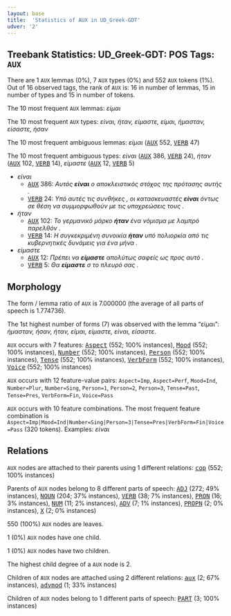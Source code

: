 ```yaml
---
layout: base
title:  'Statistics of AUX in UD_Greek-GDT'
udver: '2'
---
```


## Treebank Statistics: UD_Greek-GDT: POS Tags: `AUX`

There are 1 `AUX` lemmas (0%), 7 `AUX` types (0%) and 552 `AUX` tokens (1%).
Out of 16 observed tags, the rank of `AUX` is: 16 in number of lemmas, 15 in number of types and 15 in number of tokens.

The 10 most frequent `AUX` lemmas: <em>είμαι</em>

The 10 most frequent `AUX` types:  <em>είναι, ήταν, είμαστε, είμαι, ήμασταν, είσαστε, ήσαν</em>

The 10 most frequent ambiguous lemmas: <em>είμαι</em> (<tt><a href="el_gdt-pos-AUX.html">AUX</a></tt> 552, <tt><a href="el_gdt-pos-VERB.html">VERB</a></tt> 47)

The 10 most frequent ambiguous types:  <em>είναι</em> (<tt><a href="el_gdt-pos-AUX.html">AUX</a></tt> 386, <tt><a href="el_gdt-pos-VERB.html">VERB</a></tt> 24), <em>ήταν</em> (<tt><a href="el_gdt-pos-AUX.html">AUX</a></tt> 102, <tt><a href="el_gdt-pos-VERB.html">VERB</a></tt> 14), <em>είμαστε</em> (<tt><a href="el_gdt-pos-AUX.html">AUX</a></tt> 12, <tt><a href="el_gdt-pos-VERB.html">VERB</a></tt> 5)


* <em>είναι</em>
  * <tt><a href="el_gdt-pos-AUX.html">AUX</a></tt> 386: <em>Αυτός <b>είναι</b> ο αποκλειστικός στόχος της πρότασης αυτής .</em>
  * <tt><a href="el_gdt-pos-VERB.html">VERB</a></tt> 24: <em>Υπό αυτές τις συνθήκες , οι κατασκευαστές <b>είναι</b> όντως σε θέση να συμμορφωθούν με τις υποχρεώσεις τους .</em>
* <em>ήταν</em>
  * <tt><a href="el_gdt-pos-AUX.html">AUX</a></tt> 102: <em>Το γερμανικό μάρκο <b>ήταν</b> ένα νόμισμα με λαμπρό παρελθόν .</em>
  * <tt><a href="el_gdt-pos-VERB.html">VERB</a></tt> 14: <em>Η συγκεκριμένη συνοικία <b>ήταν</b> υπό πολιορκία από τις κυβερνητικές δυνάμεις για ένα μήνα .</em>
* <em>είμαστε</em>
  * <tt><a href="el_gdt-pos-AUX.html">AUX</a></tt> 12: <em>Πρέπει να <b>είμαστε</b> απολύτως σαφείς ως προς αυτό .</em>
  * <tt><a href="el_gdt-pos-VERB.html">VERB</a></tt> 5: <em>Θα <b>είμαστε</b> σ το πλευρό σας .</em>

## Morphology

The form / lemma ratio of `AUX` is 7.000000 (the average of all parts of speech is 1.774736).

The 1st highest number of forms (7) was observed with the lemma “είμαι”: <em>ήμασταν, ήσαν, ήταν, είμαι, είμαστε, είναι, είσαστε</em>.

`AUX` occurs with 7 features: <tt><a href="el_gdt-feat-Aspect.html">Aspect</a></tt> (552; 100% instances), <tt><a href="el_gdt-feat-Mood.html">Mood</a></tt> (552; 100% instances), <tt><a href="el_gdt-feat-Number.html">Number</a></tt> (552; 100% instances), <tt><a href="el_gdt-feat-Person.html">Person</a></tt> (552; 100% instances), <tt><a href="el_gdt-feat-Tense.html">Tense</a></tt> (552; 100% instances), <tt><a href="el_gdt-feat-VerbForm.html">VerbForm</a></tt> (552; 100% instances), <tt><a href="el_gdt-feat-Voice.html">Voice</a></tt> (552; 100% instances)

`AUX` occurs with 12 feature-value pairs: `Aspect=Imp`, `Aspect=Perf`, `Mood=Ind`, `Number=Plur`, `Number=Sing`, `Person=1`, `Person=2`, `Person=3`, `Tense=Past`, `Tense=Pres`, `VerbForm=Fin`, `Voice=Pass`

`AUX` occurs with 10 feature combinations.
The most frequent feature combination is `Aspect=Imp|Mood=Ind|Number=Sing|Person=3|Tense=Pres|VerbForm=Fin|Voice=Pass` (320 tokens).
Examples: <em>είναι</em>


## Relations

`AUX` nodes are attached to their parents using 1 different relations: <tt><a href="el_gdt-dep-cop.html">cop</a></tt> (552; 100% instances)

Parents of `AUX` nodes belong to 8 different parts of speech: <tt><a href="el_gdt-pos-ADJ.html">ADJ</a></tt> (272; 49% instances), <tt><a href="el_gdt-pos-NOUN.html">NOUN</a></tt> (204; 37% instances), <tt><a href="el_gdt-pos-VERB.html">VERB</a></tt> (38; 7% instances), <tt><a href="el_gdt-pos-PRON.html">PRON</a></tt> (16; 3% instances), <tt><a href="el_gdt-pos-NUM.html">NUM</a></tt> (11; 2% instances), <tt><a href="el_gdt-pos-ADV.html">ADV</a></tt> (7; 1% instances), <tt><a href="el_gdt-pos-PROPN.html">PROPN</a></tt> (2; 0% instances), <tt><a href="el_gdt-pos-X.html">X</a></tt> (2; 0% instances)

550 (100%) `AUX` nodes are leaves.

1 (0%) `AUX` nodes have one child.

1 (0%) `AUX` nodes have two children.

The highest child degree of a `AUX` node is 2.

Children of `AUX` nodes are attached using 2 different relations: <tt><a href="el_gdt-dep-aux.html">aux</a></tt> (2; 67% instances), <tt><a href="el_gdt-dep-advmod.html">advmod</a></tt> (1; 33% instances)

Children of `AUX` nodes belong to 1 different parts of speech: <tt><a href="el_gdt-pos-PART.html">PART</a></tt> (3; 100% instances)

